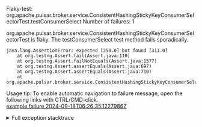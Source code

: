         
Flaky-test: org.apache.pulsar.broker.service.ConsistentHashingStickyKeyConsumerSelectorTest.testConsumerSelect
Number of failures: 1

org.apache.pulsar.broker.service.ConsistentHashingStickyKeyConsumerSelectorTest is flaky. The testConsumerSelect test method fails sporadically.

```
java.lang.AssertionError: expected [250.0] but found [311.0]
	at org.testng.Assert.fail(Assert.java:110)
	at org.testng.Assert.failNotEquals(Assert.java:1577)
	at org.testng.Assert.assertEquals(Assert.java:697)
	at org.testng.Assert.assertEquals(Assert.java:710)
	at org.apache.pulsar.broker.service.ConsistentHashingStickyKeyConsumerSelectorTest.testConsumerSelect(ConsistentHashingStickyKeyConsumerSelectorTest.java:101)
```

Usage tip: To enable automatic navigation to failure message, open the following links with CTRL/CMD-click.  
[example failure 2024-09-18T06:26:35.1227986Z](https://github.com/apache/pulsar/actions/runs/10916432767/job/30298188676#step:10:1332)  


<details>
<summary>Full exception stacktrace</summary>
<code><pre>
java.lang.AssertionError: expected [250.0] but found [311.0]
	at org.testng.Assert.fail(Assert.java:110)
	at org.testng.Assert.failNotEquals(Assert.java:1577)
	at org.testng.Assert.assertEquals(Assert.java:697)
	at org.testng.Assert.assertEquals(Assert.java:710)
	at org.apache.pulsar.broker.service.ConsistentHashingStickyKeyConsumerSelectorTest.testConsumerSelect(ConsistentHashingStickyKeyConsumerSelectorTest.java:101)
	at java.base/jdk.internal.reflect.DirectMethodHandleAccessor.invoke(DirectMethodHandleAccessor.java:103)
	at java.base/java.lang.reflect.Method.invoke(Method.java:580)
	at org.testng.internal.invokers.MethodInvocationHelper.invokeMethod(MethodInvocationHelper.java:139)
	at org.testng.internal.invokers.InvokeMethodRunnable.runOne(InvokeMethodRunnable.java:47)
	at org.testng.internal.invokers.InvokeMethodRunnable.call(InvokeMethodRunnable.java:76)
	at org.testng.internal.invokers.InvokeMethodRunnable.call(InvokeMethodRunnable.java:11)
	at java.base/java.util.concurrent.FutureTask.run(FutureTask.java:317)
	at java.base/java.util.concurrent.ThreadPoolExecutor.runWorker(ThreadPoolExecutor.java:1144)
	at java.base/java.util.concurrent.ThreadPoolExecutor$Worker.run(ThreadPoolExecutor.java:642)
	at java.base/java.lang.Thread.run(Thread.java:1583)

</pre></code>
</details>

